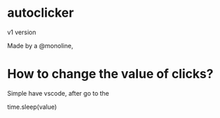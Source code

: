 # autoclicker
v1 version
 
Made by a @monoline, 

# How to change the value of clicks?

Simple have vscode, after go to the

time.sleep(value)

